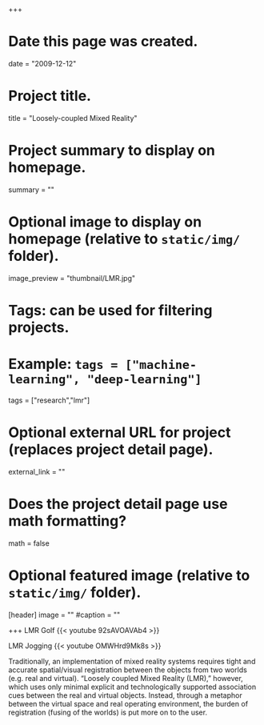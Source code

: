 +++
# Date this page was created.
date = "2009-12-12"

# Project title.
title = "Loosely-coupled Mixed Reality"

# Project summary to display on homepage.
summary = ""

# Optional image to display on homepage (relative to `static/img/` folder).
image_preview = "thumbnail/LMR.jpg"

# Tags: can be used for filtering projects.
# Example: `tags = ["machine-learning", "deep-learning"]`
tags = ["research","lmr"]

# Optional external URL for project (replaces project detail page).
external_link = ""

# Does the project detail page use math formatting?
math = false

# Optional featured image (relative to `static/img/` folder).
[header]
image = ""
#caption = ""

+++
LMR Golf
{{< youtube 92sAVOAVAb4 >}}

LMR Jogging
{{< youtube OMWHrd9Mk8s >}}

Traditionally, an implementation of mixed reality systems requires tight and accurate spatial/visual registration between the objects from two worlds (e.g. real and virtual). “Loosely coupled Mixed Reality (LMR),” however, which uses only minimal explicit and technologically supported association cues between the real and virtual objects. Instead, through a metaphor between the virtual space and real operating environment, the burden of registration (fusing of the worlds) is put more on to the user.
